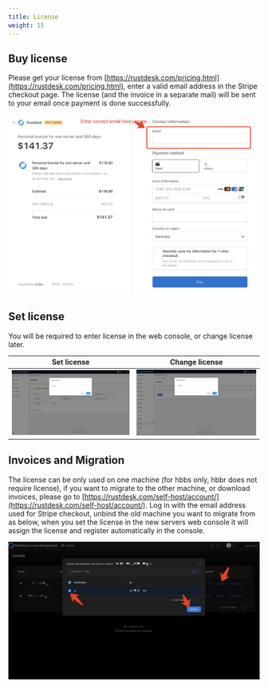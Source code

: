 ```yaml
---
title: License
weight: 15
---
```


## Buy license

Please get your license from [https://rustdesk.com/pricing.html](https://rustdesk.com/pricing.html), enter a valid email address in the Stripe checkout page. The license (and the invoice in a separate mail) will be sent to your email once payment is done successfully.

![](images/stripe.jpg)

## Set license

You will be required to enter license in the web console, or change license later.

 | Set license | Change license |
 | -- | -- |
 | ![](images/set.png) | ![](images/change.png) |

## Invoices and Migration

The license can be only used on one machine (for hbbs only, hbbr does not require license), if you want to migrate to the other machine, or download invoices, please go to [https://rustdesk.com/self-host/account/](https://rustdesk.com/self-host/account/). Log in with the email address used for Stripe checkout, unbind the old machine you want to migrate from as below, when you set the license in the new servers web console it will assign the license and register automatically in the console.

![](images/unbind.jpg)
